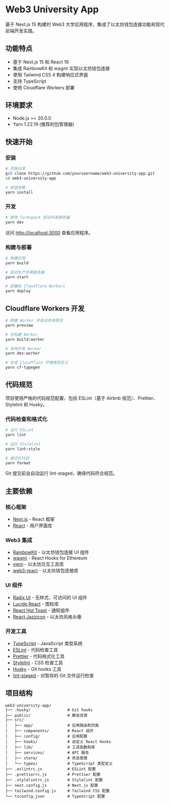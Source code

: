 # Web3 University App

基于 Next.js 15 构建的 Web3 大学应用程序，集成了以太坊钱包连接功能和现代前端开发实践。

## 功能特点

- 基于 Next.js 15 和 React 19
- 集成 RainbowKit 和 wagmi 实现以太坊钱包连接
- 使用 Tailwind CSS 4 构建响应式界面
- 支持 TypeScript
- 使用 Cloudflare Workers 部署

## 环境要求

- Node.js >= 20.0.0
- Yarn 1.22.19 (推荐的包管理器)

## 快速开始

### 安装

```bash
# 克隆仓库
git clone https://github.com/yourusername/web3-university-app.git
cd web3-university-app

# 安装依赖
yarn install
```

### 开发

```bash
# 使用 Turbopack 启动开发服务器
yarn dev
```

访问 [http://localhost:3000](http://localhost:3000) 查看应用程序。

### 构建与部署

```bash
# 构建应用
yarn build

# 启动生产环境服务器
yarn start

# 部署到 Cloudflare Workers
yarn deploy
```

## Cloudflare Workers 开发

```bash
# 构建 Worker 并启动本地预览
yarn preview

# 仅构建 Worker
yarn build:worker

# 本地开发 Worker
yarn dev:worker

# 生成 Cloudflare 环境类型定义
yarn cf-typegen
```

## 代码规范

项目使用严格的代码规范配置，包括 ESLint（基于 Airbnb 规范）、Prettier、Stylelint 和 Husky。

### 代码检查和格式化

```bash
# 运行 ESLint
yarn lint

# 运行 Stylelint
yarn lint:style

# 格式化代码
yarn format
```

Git 提交前会自动运行 lint-staged，确保代码符合规范。

## 主要依赖

### 核心框架

- [Next.js](https://nextjs.org/) - React 框架
- [React](https://react.dev/) - 用户界面库

### Web3 集成

- [RainbowKit](https://www.rainbowkit.com/) - 以太坊钱包连接 UI 组件
- [wagmi](https://wagmi.sh/) - React Hooks for Ethereum
- [viem](https://viem.sh/) - 以太坊交互工具库
- [web3-react](https://github.com/Uniswap/web3-react) - 以太坊钱包连接库

### UI 组件

- [Radix UI](https://www.radix-ui.com/) - 无样式、可访问的 UI 组件
- [Lucide React](https://lucide.dev/) - 图标库
- [React Hot Toast](https://react-hot-toast.com/) - 通知组件
- [React Jazzicon](https://github.com/NoahZinsmeister/react-jazzicon) - 以太坊风格头像

### 开发工具

- [TypeScript](https://www.typescriptlang.org/) - JavaScript 类型系统
- [ESLint](https://eslint.org/) - 代码检查工具
- [Prettier](https://prettier.io/) - 代码格式化工具
- [Stylelint](https://stylelint.io/) - CSS 检查工具
- [Husky](https://typicode.github.io/husky/) - Git hooks 工具
- [lint-staged](https://github.com/okonet/lint-staged) - 对暂存的 Git 文件运行检查

## 项目结构

```
web3-university-app/
├── .husky/                # Git hooks
├── public/                # 静态资源
├── src/
│   ├── app/               # 应用路由和页面
│   ├── components/        # React 组件
│   ├── config/            # 应用配置
│   ├── hooks/             # 自定义 React Hooks
│   ├── lib/               # 工具函数和库
│   ├── services/          # API 服务
│   ├── store/             # 状态管理
│   └── types/             # TypeScript 类型定义
├── .eslintrc.js           # ESLint 配置
├── .prettierrc.js         # Prettier 配置
├── .stylelintrc.js        # Stylelint 配置
├── next.config.js         # Next.js 配置
├── tailwind.config.js     # Tailwind CSS 配置
└── tsconfig.json          # TypeScript 配置
```


